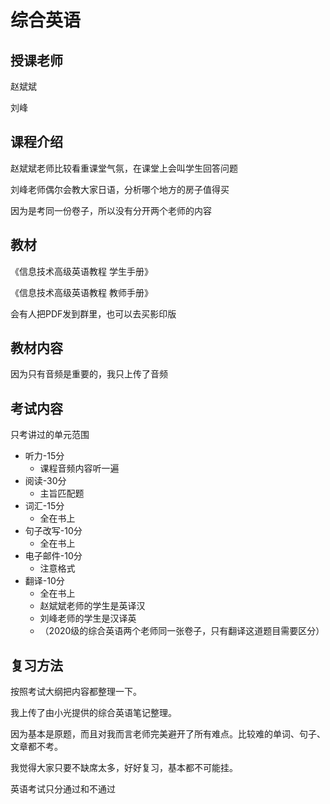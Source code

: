 # 综合英语

## 授课老师

赵斌斌

刘峰

## 课程介绍

赵斌斌老师比较看重课堂气氛，在课堂上会叫学生回答问题

刘峰老师偶尔会教大家日语，分析哪个地方的房子值得买

因为是考同一份卷子，所以没有分开两个老师的内容

## 教材

《信息技术高级英语教程 学生手册》

《信息技术高级英语教程 教师手册》

会有人把PDF发到群里，也可以去买影印版

## 教材内容

因为只有音频是重要的，我只上传了音频

## 考试内容

只考讲过的单元范围

- 听力-15分
  - 课程音频内容听一遍
- 阅读-30分
  - 主旨匹配题
- 词汇-15分
  - 全在书上
- 句子改写-10分
  - 全在书上
- 电子邮件-10分
  - 注意格式
- 翻译-10分
  - 全在书上
  - 赵斌斌老师的学生是英译汉
  - 刘峰老师的学生是汉译英
  - （2020级的综合英语两个老师同一张卷子，只有翻译这道题目需要区分）

## 复习方法

按照考试大纲把内容都整理一下。

我上传了由小光提供的综合英语笔记整理。

因为基本是原题，而且对我而言老师完美避开了所有难点。比较难的单词、句子、文章都不考。

我觉得大家只要不缺席太多，好好复习，基本都不可能挂。

英语考试只分通过和不通过